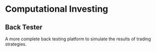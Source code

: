 # Computational Investing #
## Back Tester ##

A more complete back testing platform to simulate the results of trading strategies.
